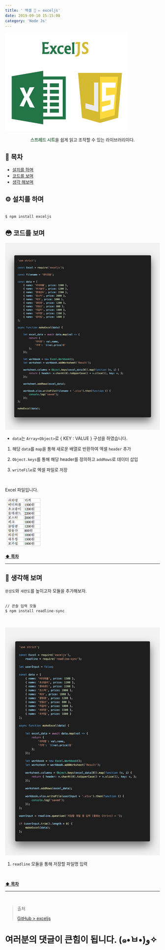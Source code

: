 ```yaml
---
title: ' 엑셀 📗 ▻ exceljs'
date: 2019-09-10 15:15:00
category: 'Node Js'
---
```


![](./images/exceljs/logo.png)

<center><strong style="color:#3C734B">스프레드 시트</strong>을 쉽게 읽고 조작할 수 있는 라이브러리이다.</center>

## **💎 목차**

- [설치를 하며](#️-설치를-하며)
- [코드를 보며](#-코드를-보며)
- [생각 해보며](#-생각해-보며)

## **⚙️ 설치를 하며**

```sh

$ npm install exceljs

```

## **😳 코드를 보며**

![](./images/exceljs/1.png)
<br />

- `data`는 `Array<Object>`로 { KEY : VALUE } 구성을 하였습니다.

1. 해당 `data`를 `map`을 통해 새로운 배열로 반환하여 엑셀 `header` 추가

2. `Object.keys`를 통해 해당 header를 정의하고 `addRows`로 데이터 삽입

3. `writeFile`로 엑셀 파일로 저장

<br />

Excel 파일입니다.

![](./images/exceljs/2.png)
<br />

**[⬆ 목차](#-목차)**

---

## **🤔 생각해 보며**

`완성도`와 `세련도`를 높이고자 모듈을 추가해보자.

```sh

// 콘솔 입력 모듈
$ npm install readline-sync

```

<br />

![](./images/exceljs/3.png)
<br />

1. `readline` 모듈을 통해 저장할 파일명 입력

<br />

**[⬆ 목차](#-목차)**

---

<br />

> 출처
>
> <a href="https://github.com/bynodejs/exceljs" target="_blank">GitHub > exceljs</a>

# 여러분의 댓글이 큰힘이 됩니다. (๑•̀ㅂ•́)و✧
